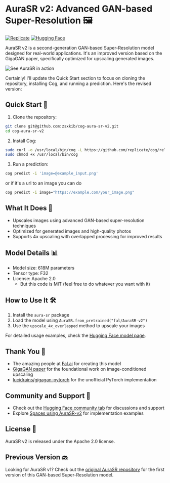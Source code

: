 # AuraSR v2: Advanced GAN-based Super-Resolution 🖼️
[![Replicate](https://replicate.com/zsxkib/aura-sr-v2/badge)](https://replicate.com/zsxkib/aura-sr-v2) 
[![Hugging Face](https://img.shields.io/badge/🤗%20Hugging%20Face-AuraSR--v2-blue)](https://huggingface.co/fal/AuraSR-v2)

AuraSR v2 is a second-generation GAN-based Super-Resolution model designed for real-world applications. It's an improved version based on the GigaGAN paper, specifically optimized for upscaling generated images.

![See AuraSR in action](https://storage.googleapis.com/falserverless/gallery/aurasr-animated.webp)

Certainly! I'll update the Quick Start section to focus on cloning the repository, installing Cog, and running a prediction. Here's the revised version:

## Quick Start 🚀

1. Clone the repository:
```bash
git clone git@github.com:zsxkib/cog-aura-sr-v2.git
cd cog-aura-sr-v2
```

2. Install Cog:
```bash
sudo curl -o /usr/local/bin/cog -L https://github.com/replicate/cog/releases/latest/download/cog_`uname -s`_`uname -m`
sudo chmod +x /usr/local/bin/cog
```

3. Run a prediction:
```bash
cog predict -i 'image=@example_input.png'
```
or if it's a url to an image you can do
```bash
cog predict -i image="https://example.com/your_image.png"
```


## What It Does 🎨

- Upscales images using advanced GAN-based super-resolution techniques
- Optimized for generated images and high-quality photos
- Supports 4x upscaling with overlapped processing for improved results

## Model Details 📊

- Model size: 618M parameters
- Tensor type: F32
- License: Apache 2.0
  - But this code is MIT (feel free to do whatever you want with it)

## How to Use It 🛠️

1. Install the `aura-sr` package
2. Load the model using `AuraSR.from_pretrained("fal/AuraSR-v2")`
3. Use the `upscale_4x_overlapped` method to upscale your images

For detailed usage examples, check the [Hugging Face model page](https://huggingface.co/fal/AuraSR-v2).

## Thank You 🙌
- The amazing people at [Fal.ai](https://fal.ai/) for creating this model
- [GigaGAN paper](https://mingukkang.github.io/GigaGAN/) for the foundational work on image-conditioned upscaling
- [lucidrains/gigagan-pytorch](https://github.com/lucidrains/gigagan-pytorch) for the unofficial PyTorch implementation

## Community and Support 🤝

- Check out the [Hugging Face community tab](https://huggingface.co/fal/AuraSR-v2/discussions) for discussions and support
- Explore [Spaces using AuraSR-v2](https://huggingface.co/fal/AuraSR-v2#spaces-usingfalaurasr-v2-4) for implementation examples

## License 📄

AuraSR v2 is released under the Apache 2.0 license.

## Previous Version 🔙

Looking for AuraSR v1? Check out the [original AuraSR repository](https://github.com/zsxkib/cog-aura-sr) for the first version of this GAN-based Super-Resolution model.